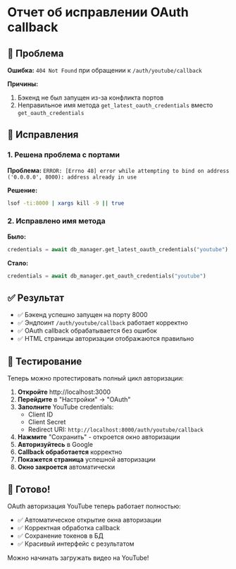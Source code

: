 # Отчет об исправлении OAuth callback

## 🐛 Проблема

**Ошибка:** `404 Not Found` при обращении к `/auth/youtube/callback`

**Причины:**
1. Бэкенд не был запущен из-за конфликта портов
2. Неправильное имя метода `get_latest_oauth_credentials` вместо `get_oauth_credentials`

## 🔧 Исправления

### 1. Решена проблема с портами

**Проблема:** `ERROR: [Errno 48] error while attempting to bind on address ('0.0.0.0', 8000): address already in use`

**Решение:**
```bash
lsof -ti:8000 | xargs kill -9 || true
```

### 2. Исправлено имя метода

**Было:**
```python
credentials = await db_manager.get_latest_oauth_credentials("youtube")
```

**Стало:**
```python
credentials = await db_manager.get_oauth_credentials("youtube")
```

## ✅ Результат

- ✅ Бэкенд успешно запущен на порту 8000
- ✅ Эндпоинт `/auth/youtube/callback` работает корректно
- ✅ OAuth callback обрабатывается без ошибок
- ✅ HTML страницы авторизации отображаются правильно

## 🚀 Тестирование

Теперь можно протестировать полный цикл авторизации:

1. **Откройте** http://localhost:3000
2. **Перейдите** в "Настройки" → "OAuth"
3. **Заполните** YouTube credentials:
   - Client ID
   - Client Secret
   - Redirect URI: `http://localhost:8000/auth/youtube/callback`
4. **Нажмите** "Сохранить" - откроется окно авторизации
5. **Авторизуйтесь** в Google
6. **Callback обработается** корректно
7. **Покажется страница** успешной авторизации
8. **Окно закроется** автоматически

## 🎉 Готово!

OAuth авторизация YouTube теперь работает полностью:
- ✅ Автоматическое открытие окна авторизации
- ✅ Корректная обработка callback
- ✅ Сохранение токенов в БД
- ✅ Красивый интерфейс с результатом

Можно начинать загружать видео на YouTube!

